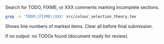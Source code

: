 Search for TODO, FIXME, or XXX comments marking incomplete sections.

```bash
grep -n 'TODO\|FIXME\|XXX' src/colour_selection_theory.tex
```

Shows line numbers of marked items. Clear all before final submission.

If no output: no TODOs found (document ready for review).


